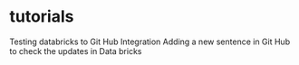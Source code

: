 # tutorials
Testing databricks to Git Hub Integration
Adding a new sentence in Git Hub to check the updates in Data bricks
